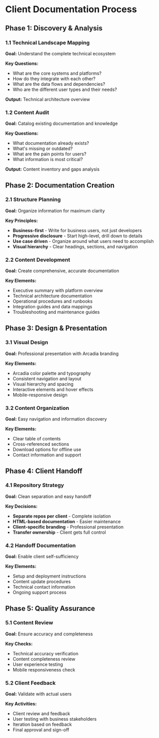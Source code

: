 # Client Documentation Process

## Phase 1: Discovery & Analysis

### 1.1 Technical Landscape Mapping
**Goal:** Understand the complete technical ecosystem

**Key Questions:**
- What are the core systems and platforms?
- How do they integrate with each other?
- What are the data flows and dependencies?
- Who are the different user types and their needs?

**Output:** Technical architecture overview

### 1.2 Content Audit
**Goal:** Catalog existing documentation and knowledge

**Key Questions:**
- What documentation already exists?
- What's missing or outdated?
- What are the pain points for users?
- What information is most critical?

**Output:** Content inventory and gaps analysis

## Phase 2: Documentation Creation

### 2.1 Structure Planning
**Goal:** Organize information for maximum clarity

**Key Principles:**
- **Business-first** - Write for business users, not just developers
- **Progressive disclosure** - Start high-level, drill down to details
- **Use case driven** - Organize around what users need to accomplish
- **Visual hierarchy** - Clear headings, sections, and navigation

### 2.2 Content Development
**Goal:** Create comprehensive, accurate documentation

**Key Elements:**
- Executive summary with platform overview
- Technical architecture documentation
- Operational procedures and runbooks
- Integration guides and data mappings
- Troubleshooting and maintenance guides

## Phase 3: Design & Presentation

### 3.1 Visual Design
**Goal:** Professional presentation with Arcadia branding

**Key Elements:**
- Arcadia color palette and typography
- Consistent navigation and layout
- Visual hierarchy and spacing
- Interactive elements and hover effects
- Mobile-responsive design

### 3.2 Content Organization
**Goal:** Easy navigation and information discovery

**Key Elements:**
- Clear table of contents
- Cross-referenced sections
- Download options for offline use
- Contact information and support

## Phase 4: Client Handoff

### 4.1 Repository Strategy
**Goal:** Clean separation and easy handoff

**Key Decisions:**
- **Separate repos per client** - Complete isolation
- **HTML-based documentation** - Easier maintenance
- **Client-specific branding** - Professional presentation
- **Transfer ownership** - Client gets full control

### 4.2 Handoff Documentation
**Goal:** Enable client self-sufficiency

**Key Elements:**
- Setup and deployment instructions
- Content update procedures
- Technical contact information
- Ongoing support process

## Phase 5: Quality Assurance

### 5.1 Content Review
**Goal:** Ensure accuracy and completeness

**Key Checks:**
- Technical accuracy verification
- Content completeness review
- User experience testing
- Mobile responsiveness check

### 5.2 Client Feedback
**Goal:** Validate with actual users

**Key Activities:**
- Client review and feedback
- User testing with business stakeholders
- Iteration based on feedback
- Final approval and sign-off
